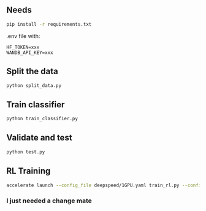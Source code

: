 ## Needs
```bash
pip install -r requirements.txt
```
.env file with:
```
HF_TOKEN=xxx
WANDB_API_KEY=xxx
```

## Split the data
```bash
python split_data.py
```

## Train classifier
```bash
python train_classifier.py
```

## Validate and test
```bash
python test.py
```

## RL Training
```bash
accelerate launch --config_file deepspeed/1GPU.yaml train_rl.py --config-name 1.5b.yaml
```

### I just needed a change mate